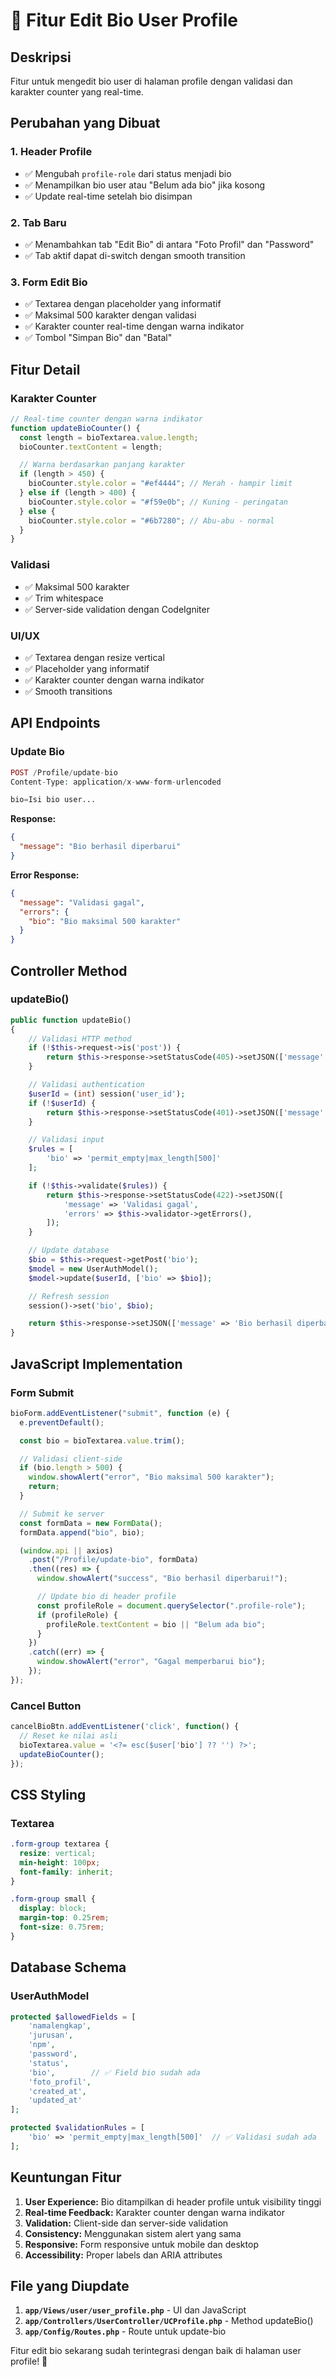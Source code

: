 # 📝 Fitur Edit Bio User Profile

## Deskripsi

Fitur untuk mengedit bio user di halaman profile dengan validasi dan karakter counter yang real-time.

## Perubahan yang Dibuat

### **1. Header Profile**

- ✅ Mengubah `profile-role` dari status menjadi bio
- ✅ Menampilkan bio user atau "Belum ada bio" jika kosong
- ✅ Update real-time setelah bio disimpan

### **2. Tab Baru**

- ✅ Menambahkan tab "Edit Bio" di antara "Foto Profil" dan "Password"
- ✅ Tab aktif dapat di-switch dengan smooth transition

### **3. Form Edit Bio**

- ✅ Textarea dengan placeholder yang informatif
- ✅ Maksimal 500 karakter dengan validasi
- ✅ Karakter counter real-time dengan warna indikator
- ✅ Tombol "Simpan Bio" dan "Batal"

## Fitur Detail

### **Karakter Counter**

```javascript
// Real-time counter dengan warna indikator
function updateBioCounter() {
  const length = bioTextarea.value.length;
  bioCounter.textContent = length;

  // Warna berdasarkan panjang karakter
  if (length > 450) {
    bioCounter.style.color = "#ef4444"; // Merah - hampir limit
  } else if (length > 400) {
    bioCounter.style.color = "#f59e0b"; // Kuning - peringatan
  } else {
    bioCounter.style.color = "#6b7280"; // Abu-abu - normal
  }
}
```

### **Validasi**

- ✅ Maksimal 500 karakter
- ✅ Trim whitespace
- ✅ Server-side validation dengan CodeIgniter

### **UI/UX**

- ✅ Textarea dengan resize vertical
- ✅ Placeholder yang informatif
- ✅ Karakter counter dengan warna indikator
- ✅ Smooth transitions

## API Endpoints

### **Update Bio**

```php
POST /Profile/update-bio
Content-Type: application/x-www-form-urlencoded

bio=Isi bio user...
```

**Response:**

```json
{
  "message": "Bio berhasil diperbarui"
}
```

**Error Response:**

```json
{
  "message": "Validasi gagal",
  "errors": {
    "bio": "Bio maksimal 500 karakter"
  }
}
```

## Controller Method

### **updateBio()**

```php
public function updateBio()
{
    // Validasi HTTP method
    if (!$this->request->is('post')) {
        return $this->response->setStatusCode(405)->setJSON(['message' => 'Metode tidak diizinkan']);
    }

    // Validasi authentication
    $userId = (int) session('user_id');
    if (!$userId) {
        return $this->response->setStatusCode(401)->setJSON(['message' => 'Unauthorized']);
    }

    // Validasi input
    $rules = [
        'bio' => 'permit_empty|max_length[500]'
    ];

    if (!$this->validate($rules)) {
        return $this->response->setStatusCode(422)->setJSON([
            'message' => 'Validasi gagal',
            'errors' => $this->validator->getErrors(),
        ]);
    }

    // Update database
    $bio = $this->request->getPost('bio');
    $model = new UserAuthModel();
    $model->update($userId, ['bio' => $bio]);

    // Refresh session
    session()->set('bio', $bio);

    return $this->response->setJSON(['message' => 'Bio berhasil diperbarui']);
}
```

## JavaScript Implementation

### **Form Submit**

```javascript
bioForm.addEventListener("submit", function (e) {
  e.preventDefault();

  const bio = bioTextarea.value.trim();

  // Validasi client-side
  if (bio.length > 500) {
    window.showAlert("error", "Bio maksimal 500 karakter");
    return;
  }

  // Submit ke server
  const formData = new FormData();
  formData.append("bio", bio);

  (window.api || axios)
    .post("/Profile/update-bio", formData)
    .then((res) => {
      window.showAlert("success", "Bio berhasil diperbarui!");

      // Update bio di header profile
      const profileRole = document.querySelector(".profile-role");
      if (profileRole) {
        profileRole.textContent = bio || "Belum ada bio";
      }
    })
    .catch((err) => {
      window.showAlert("error", "Gagal memperbarui bio");
    });
});
```

### **Cancel Button**

```javascript
cancelBioBtn.addEventListener('click', function() {
  // Reset ke nilai asli
  bioTextarea.value = '<?= esc($user['bio'] ?? '') ?>';
  updateBioCounter();
});
```

## CSS Styling

### **Textarea**

```css
.form-group textarea {
  resize: vertical;
  min-height: 100px;
  font-family: inherit;
}

.form-group small {
  display: block;
  margin-top: 0.25rem;
  font-size: 0.75rem;
}
```

## Database Schema

### **UserAuthModel**

```php
protected $allowedFields = [
    'namalengkap',
    'jurusan',
    'npm',
    'password',
    'status',
    'bio',        // ✅ Field bio sudah ada
    'foto_profil',
    'created_at',
    'updated_at'
];

protected $validationRules = [
    'bio' => 'permit_empty|max_length[500]'  // ✅ Validasi sudah ada
];
```

## Keuntungan Fitur

1. **User Experience:** Bio ditampilkan di header profile untuk visibility tinggi
2. **Real-time Feedback:** Karakter counter dengan warna indikator
3. **Validation:** Client-side dan server-side validation
4. **Consistency:** Menggunakan sistem alert yang sama
5. **Responsive:** Form responsive untuk mobile dan desktop
6. **Accessibility:** Proper labels dan ARIA attributes

## File yang Diupdate

1. **`app/Views/user/user_profile.php`** - UI dan JavaScript
2. **`app/Controllers/UserController/UCProfile.php`** - Method updateBio()
3. **`app/Config/Routes.php`** - Route untuk update-bio

Fitur edit bio sekarang sudah terintegrasi dengan baik di halaman user profile! 🎉
